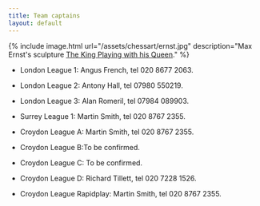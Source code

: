 ```yaml
---
title: Team captains
layout: default
---
```


{% include image.html url="/assets/chessart/ernst.jpg" description="Max Ernst's sculpture [The King Playing with his Queen](http://streathambrixtonchess.blogspot.com/2006/03/chess-in-art-postscript-significance-of.html)." %}

* London League 1: Angus French, tel 020 8677 2063.

* London League 2: Antony Hall, tel 07980 550219.

* London League 3: Alan Romeril, tel 07984 089903.

* Surrey League 1: Martin Smith, tel 020 8767 2355.

<!--* London League 4: Jose Dimiti, tel 07706 881807

* Surrey League 1 and Alexander Cup: Martin Smith, tel 020 8767 2355.

* Surrey League Lauder Trophy: No team this year.
//-->

* Croydon League A: Martin Smith, tel 020 8767 2355.

* Croydon League B:To be confirmed.

* Croydon League C: To be confirmed.

* Croydon League D: Richard Tillett, tel 020 7228 1526.

* Croydon League Rapidplay: Martin Smith, tel 020 8767 2355.
